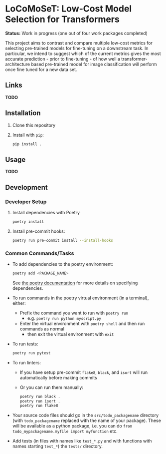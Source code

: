 # LoCoMoSeT: Low-Cost Model Selection for Transformers

**Status:** Work in progress (one out of four work packages completed)

This project aims to contrast and compare multiple low-cost metrics for selecting pre-trained models for fine-tuning on a downstream task. In particular, we intend to suggest which of the current metrics gives the most accurate prediction - prior to fine-tuning - of how well a transformer-architecture based pre-trained model for image classification will perform once fine tuned for a new data set.

## Links

**TODO**

## Installation

1. Clone this repository

2. Install with `pip`:

   ```bash
   pip install .
   ```

## Usage

**TODO**

## Development

### Developer Setup

1. Install dependencies with Poetry

   ```bash
   poetry install
   ```

2. Install pre-commit hooks:

   ```bash
   poetry run pre-commit install --install-hooks
   ```

### Common Commands/Tasks

- To add dependencies to the poetry environment:

   ```bash
   poetry add <PACKAGE_NAME>
   ```

  See [the poetry documentation](https://python-poetry.org/docs/basic-usage/#specifying-dependencies) for more details on specifying dependencies.

- To run commands in the poetry virtual environment (in a terminal), either:
  - Prefix the command you want to run with `poetry run`
    - e.g. `poetry run python myscript.py`
  - Enter the virtual environment with `poetry shell` and then run commands as normal
    - then exit the virtual environment with `exit`

- To run tests:

  ```bash
  poetry run pytest
  ```

- To run linters:
  - If you have setup pre-commit `flake8`, `black`, and `isort` will run automatically before making commits
  - Or you can run them manually:

    ```bash
    poetry run black .
    poetry run isort .
    poetry run flake8
    ```

- Your source code files should go in the `src/todo_packagename` directory (with `todo_packagename` replaced with the name of your package). These will be available as a python package, i.e. you can do `from todo_mypackagename.myfile import myfunction` etc.

- Add tests (in files with names like `test_*.py` and with functions with names starting `test_*`) the `tests/` directory.
